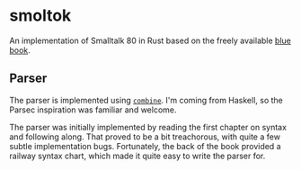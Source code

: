 # smoltok

An implementation of Smalltalk 80 in Rust based on the freely available [blue book](http://www.mirandabanda.org/bluebook/).

## Parser

The parser is implemented using [`combine`](https://github.com/Marwes/combine).
I'm coming from Haskell, so the Parsec inspiration was familiar and welcome.

The parser was initially implemented by reading the first chapter on syntax and following along.
That proved to be a bit treachorous, with quite a few subtle implementation bugs.
Fortunately, the back of the book provided a railway syntax chart, which made it quite easy to write the parser for.
